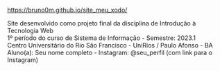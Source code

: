 https://bruno0m.github.io/site_meu_xodo/

<p>Site desenvolvido como projeto final da disciplina de Introdução à Tecnologia Web<br>
    1º período do curso de Sistema de Informação - Semestre: 2023.1<br>
    Centro Universitário do Rio São Francisco - UniRios / Paulo Afonso - BA<br>
    Aluno(a): Seu nome completo - Instagram: @seu_perfil (com link para o Instagram)<p>
